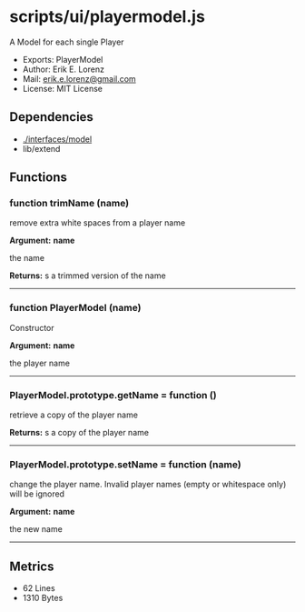 # scripts/ui/playermodel.js


A Model for each single Player

* Exports: PlayerModel
* Author: Erik E. Lorenz 
* Mail: <erik.e.lorenz@gmail.com>
* License: MIT License


## Dependencies

* <a href="./interfaces/model.html">./interfaces/model</a>
* lib/extend

## Functions

###   function trimName (name)
remove extra white spaces from a player name

**Argument:** **name**

the name

**Returns:** s a trimmed version of the name

---


###   function PlayerModel (name)
Constructor

**Argument:** **name**

the player name

---


###   PlayerModel.prototype.getName = function ()
retrieve a copy of the player name


**Returns:** s a copy of the player name

---


###   PlayerModel.prototype.setName = function (name)
change the player name. Invalid player names (empty or whitespace only)
will be ignored

**Argument:** **name**

the new name

---

## Metrics

* 62 Lines
* 1310 Bytes

